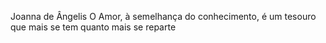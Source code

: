 Joanna de Ângelis
O Amor, à semelhança do conhecimento, é um tesouro que mais se tem quanto mais se reparte
